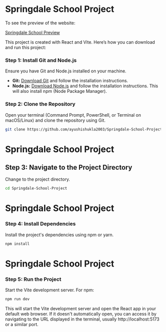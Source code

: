 # Springdale School Project

To see the preview of the website:

[Springdale School Preview](https://springdale-school-ayushi-84nmz7os8-ayushishukla2003s-projects.vercel.app)

This project is created with React and Vite. Here’s how you can download and run this project:

### Step 1: Install Git and Node.js
Ensure you have Git and Node.js installed on your machine.

- **Git:** [Download Git](https://git-scm.com/downloads) and follow the installation instructions.
- **Node.js:** [Download Node.js](https://nodejs.org/) and follow the installation instructions. This will also install npm (Node Package Manager).

### Step 2: Clone the Repository
Open your terminal (Command Prompt, PowerShell, or Terminal on macOS/Linux) and clone the repository using Git.

```bash
git clone https://github.com/ayushishukla2003/Springdale-School-Project.git
```


# Springdale School Project

## Step 3: Navigate to the Project Directory

Change to the project directory.

```bash
cd Springdale-School-Project
```

# Springdale School Project

### Step 4: Install Dependencies

Install the project's dependencies using npm or yarn.

```bash
npm install
```


# Springdale School Project

### Step 5: Run the Project

Start the Vite development server. For npm:

```bash
npm run dev
```



This will start the Vite development server and open the React app in your default web browser. If it doesn't automatically open, you can access it by navigating to the URL displayed in the terminal, usually http://localhost:5173 or a similar port.














































